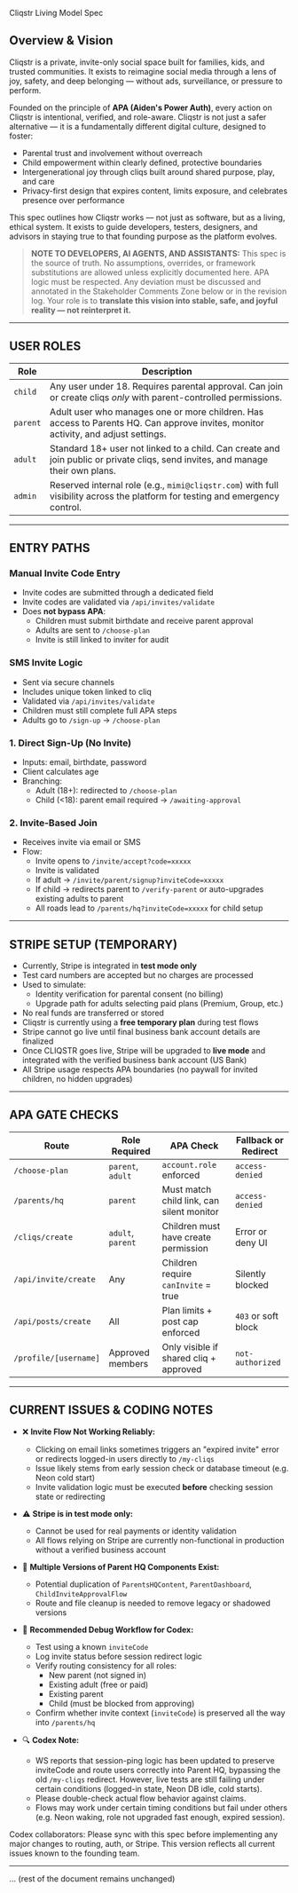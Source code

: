 Cliqstr Living Model Spec

## Overview & Vision

Cliqstr is a private, invite-only social space built for families, kids, and trusted communities. It exists to reimagine social media through a lens of joy, safety, and deep belonging — without ads, surveillance, or pressure to perform.

Founded on the principle of **APA (Aiden's Power Auth)**, every action on Cliqstr is intentional, verified, and role-aware. Cliqstr is not just a safer alternative — it is a fundamentally different digital culture, designed to foster:

- Parental trust and involvement without overreach
- Child empowerment within clearly defined, protective boundaries
- Intergenerational joy through cliqs built around shared purpose, play, and care
- Privacy-first design that expires content, limits exposure, and celebrates presence over performance

This spec outlines how Cliqstr works — not just as software, but as a living, ethical system. It exists to guide developers, testers, designers, and advisors in staying true to that founding purpose as the platform evolves.

> **NOTE TO DEVELOPERS, AI AGENTS, AND ASSISTANTS:**
> This spec is the source of truth. No assumptions, overrides, or framework substitutions are allowed unless explicitly documented here. APA logic must be respected. Any deviation must be discussed and annotated in the Stakeholder Comments Zone below or in the revision log. Your role is to **translate this vision into stable, safe, and joyful reality — not reinterpret it.**

---

## USER ROLES

| Role     | Description                                                                                                                        |
| -------- | ---------------------------------------------------------------------------------------------------------------------------------- |
| `child`  | Any user under 18. Requires parental approval. Can join or create cliqs *only* with parent-controlled permissions.                 |
| `parent` | Adult user who manages one or more children. Has access to Parents HQ. Can approve invites, monitor activity, and adjust settings. |
| `adult`  | Standard 18+ user not linked to a child. Can create and join public or private cliqs, send invites, and manage their own plans.    |
| `admin`  | Reserved internal role (e.g., `mimi@cliqstr.com`) with full visibility across the platform for testing and emergency control.      |

---

## ENTRY PATHS

### Manual Invite Code Entry

- Invite codes are submitted through a dedicated field
- Invite codes are validated via `/api/invites/validate`
- Does **not bypass APA**:
  - Children must submit birthdate and receive parent approval
  - Adults are sent to `/choose-plan`
  - Invite is still linked to inviter for audit

### SMS Invite Logic

- Sent via secure channels
- Includes unique token linked to cliq
- Validated via `/api/invites/validate`
- Children must still complete full APA steps
- Adults go to `/sign-up` → `/choose-plan`

### 1. Direct Sign-Up (No Invite)

- Inputs: email, birthdate, password
- Client calculates age
- Branching:
  - Adult (18+): redirected to `/choose-plan`
  - Child (<18): parent email required → `/awaiting-approval`

### 2. Invite-Based Join

- Receives invite via email or SMS
- Flow:
  - Invite opens to `/invite/accept?code=xxxxx`
  - Invite is validated
  - If adult → `/invite/parent/signup?inviteCode=xxxxx`
  - If child → redirects parent to `/verify-parent` or auto-upgrades existing adults to parent
  - All roads lead to `/parents/hq?inviteCode=xxxxx` for child setup

---

## STRIPE SETUP (TEMPORARY)

- Currently, Stripe is integrated in **test mode only**
- Test card numbers are accepted but no charges are processed
- Used to simulate:
  - Identity verification for parental consent (no billing)
  - Upgrade path for adults selecting paid plans (Premium, Group, etc.)
- No real funds are transferred or stored
- Cliqstr is currently using a **free temporary plan** during test flows
- Stripe cannot go live until final business bank account details are finalized
- Once CLIQSTR goes live, Stripe will be upgraded to **live mode** and integrated with the verified business bank account (US Bank)
- All Stripe usage respects APA boundaries (no paywall for invited children, no hidden upgrades)

---

## APA GATE CHECKS

| Route                 | Role Required     | APA Check                                 | Fallback or Redirect |
| --------------------- | ----------------- | ----------------------------------------- | -------------------- |
| `/choose-plan`        | `parent`, `adult` | `account.role` enforced                   | `access-denied`      |
| `/parents/hq`         | `parent`          | Must match child link, can silent monitor | `access-denied`      |
| `/cliqs/create`       | `adult`, `parent` | Children must have create permission      | Error or deny UI     |
| `/api/invite/create`  | Any               | Children require `canInvite` = true       | Silently blocked     |
| `/api/posts/create`   | All               | Plan limits + post cap enforced           | `403` or soft block  |
| `/profile/[username]` | Approved members  | Only visible if shared cliq + approved    | `not-authorized`     |

---

## CURRENT ISSUES & CODING NOTES

- ❌ **Invite Flow Not Working Reliably:**
  - Clicking on email links sometimes triggers an "expired invite" error or redirects logged-in users directly to `/my-cliqs`
  - Issue likely stems from early session check or database timeout (e.g. Neon cold start)
  - Invite validation logic must be executed **before** checking session state or redirecting

- ⚠️ **Stripe is in test mode only:**
  - Cannot be used for real payments or identity validation
  - All flows relying on Stripe are currently non-functional in production without a verified business account

- 🔁 **Multiple Versions of Parent HQ Components Exist:**
  - Potential duplication of `ParentsHQContent`, `ParentDashboard`, `ChildInviteApprovalFlow`
  - Route and file cleanup is needed to remove legacy or shadowed versions

- 🧪 **Recommended Debug Workflow for Codex:**
  - Test using a known `inviteCode`
  - Log invite status before session redirect logic
  - Verify routing consistency for all roles:
    - New parent (not signed in)
    - Existing adult (free or paid)
    - Existing parent
    - Child (must be blocked from approving)
  - Confirm whether invite context (`inviteCode`) is preserved all the way into `/parents/hq`

- 🔍 **Codex Note:**
  - WS reports that session-ping logic has been updated to preserve inviteCode and route users correctly into Parent HQ, bypassing the old `/my-cliqs` redirect. However, live tests are still failing under certain conditions (logged-in state, Neon DB idle, cold starts).
  - Please double-check actual flow behavior against claims.
  - Flows may work under certain timing conditions but fail under others (e.g. Neon waking, role not upgraded fast enough, expired session).

Codex collaborators: Please sync with this spec before implementing any major changes to routing, auth, or Stripe. This version reflects all current issues known to the founding team.

---

... (rest of the document remains unchanged)

